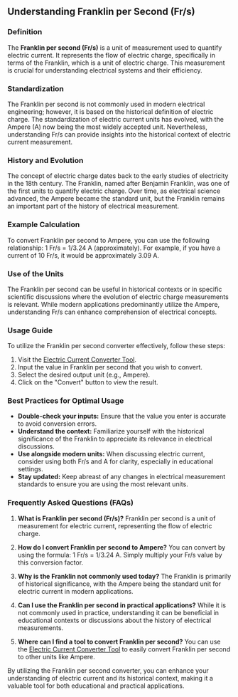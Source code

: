 ## Understanding Franklin per Second (Fr/s)

### Definition
The **Franklin per second (Fr/s)** is a unit of measurement used to quantify electric current. It represents the flow of electric charge, specifically in terms of the Franklin, which is a unit of electric charge. This measurement is crucial for understanding electrical systems and their efficiency.

### Standardization
The Franklin per second is not commonly used in modern electrical engineering; however, it is based on the historical definition of electric charge. The standardization of electric current units has evolved, with the Ampere (A) now being the most widely accepted unit. Nevertheless, understanding Fr/s can provide insights into the historical context of electric current measurement.

### History and Evolution
The concept of electric charge dates back to the early studies of electricity in the 18th century. The Franklin, named after Benjamin Franklin, was one of the first units to quantify electric charge. Over time, as electrical science advanced, the Ampere became the standard unit, but the Franklin remains an important part of the history of electrical measurement.

### Example Calculation
To convert Franklin per second to Ampere, you can use the following relationship:
1 Fr/s = 1/3.24 A (approximately).
For example, if you have a current of 10 Fr/s, it would be approximately 3.09 A.

### Use of the Units
The Franklin per second can be useful in historical contexts or in specific scientific discussions where the evolution of electric charge measurements is relevant. While modern applications predominantly utilize the Ampere, understanding Fr/s can enhance comprehension of electrical concepts.

### Usage Guide
To utilize the Franklin per second converter effectively, follow these steps:
1. Visit the [Electric Current Converter Tool](https://www.inayam.co/unit-converter/electric_current).
2. Input the value in Franklin per second that you wish to convert.
3. Select the desired output unit (e.g., Ampere).
4. Click on the "Convert" button to view the result.

### Best Practices for Optimal Usage
- **Double-check your inputs:** Ensure that the value you enter is accurate to avoid conversion errors.
- **Understand the context:** Familiarize yourself with the historical significance of the Franklin to appreciate its relevance in electrical discussions.
- **Use alongside modern units:** When discussing electric current, consider using both Fr/s and A for clarity, especially in educational settings.
- **Stay updated:** Keep abreast of any changes in electrical measurement standards to ensure you are using the most relevant units.

### Frequently Asked Questions (FAQs)

1. **What is Franklin per second (Fr/s)?**
   Franklin per second is a unit of measurement for electric current, representing the flow of electric charge.

2. **How do I convert Franklin per second to Ampere?**
   You can convert by using the formula: 1 Fr/s = 1/3.24 A. Simply multiply your Fr/s value by this conversion factor.

3. **Why is the Franklin not commonly used today?**
   The Franklin is primarily of historical significance, with the Ampere being the standard unit for electric current in modern applications.

4. **Can I use the Franklin per second in practical applications?**
   While it is not commonly used in practice, understanding it can be beneficial in educational contexts or discussions about the history of electrical measurements.

5. **Where can I find a tool to convert Franklin per second?**
   You can use the [Electric Current Converter Tool](https://www.inayam.co/unit-converter/electric_current) to easily convert Franklin per second to other units like Ampere.

By utilizing the Franklin per second converter, you can enhance your understanding of electric current and its historical context, making it a valuable tool for both educational and practical applications.